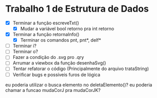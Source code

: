 # Trabalho 1 de Estrutura de Dados

- [X] Terminar a função escreveTxt()
    - [X] Mudar a variável bool retorno pra int retorno
- [X] Terminar a função retornaInfo()
    - [X] Terminar os comandos pnt, pnt*, delf*
- [ ] Terminar i? 
- [ ] Terminar o?
- [ ] Fazer a condição do .svg pro .qry
- [ ] Arrumar a viewbox da função desenhaSvg()
- [ ] Tentar refatorar o código (Principalmente do arquivo trataString)
- [ ] Verificar bugs e possíveis furos de lógica

eu poderia utilizar o busca elemento no deletaElemento()?
eu poderia chamar a funcao mudaCorJ pra mudaCorJK?